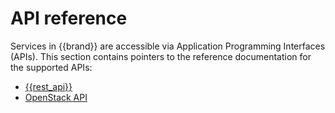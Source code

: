 # API reference

Services in {{brand}} are accessible via Application Programming Interfaces (APIs).
This section contains pointers to the reference documentation for the supported APIs:

* [{{rest_api}}](cc/index.md)
* [OpenStack API](openstack/index.md)

